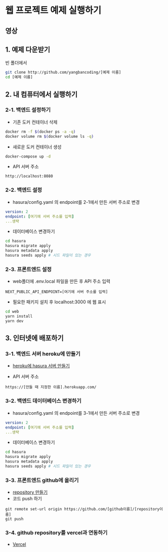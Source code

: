 # 웹 프로젝트 예제 실행하기

## 영상

## 1. 예제 다운받기
빈 폴더에서
```bash
git clone http://github.com/yangbancoding/[예제 이름]
cd [예제 이름]
```

## 2. 내 컴퓨터에서 실행하기
### 2-1. 백엔드 설정하기
- 기존 도커 컨테이너 삭제
```bash
docker rm -f $(docker ps -a -q)
docker volume rm $(docker volume ls -q)
```
- 새로운 도커 컨테이너 생성
```bash
docker-compose up -d
```

- API 서버 주소
```
http://localhost:8080
```
### 2-2. 백엔드 설정
- hasura/config.yaml 의 endpoint를 2-1에서 만든 서버 주소로 변경
```yaml
version: 2
endpoint: [여기에 서버 주소를 입력]
...생략
```
- 데이터베이스 변경하기
```bash
cd hasura
hasura migrate apply
hasura metadata apply
hasura seeds apply # 시드 파일이 있는 경우
```

### 2-3. 프론트엔드 설정
- web폴더에 .env.local 파일을 만든 후 API 주소 입력
```
NEXT_PUBLIC_API_ENDPOINT=[여기에 서버 주소를 입력]
```
- 필요한 패키지 설치 후 localhost:3000 에 웹 표시 
```bash
cd web
yarn install
yarn dev
```

## 3. 인터넷에 배포하기
### 3-1. 백엔드 서버 heroku에 만들기
- [heroku에 hasura 서버 만들기](https://heroku.com/deploy?template=https://github.com/hasura/graphql-engine-heroku)

- API 서버 주소
```
https://[만들 때 지정한 이름].herokuapp.com/
```
### 3-2. 백엔드 데이터베이스 변경하기
- hasura/config.yaml 의 endpoint를 3-1에서 만든 서버 주소로 변경
```yaml
version: 2
endpoint: [여기에 서버 주소를 입력]
...생략
```
- 데이터베이스 변경하기
```bash
cd hasura
hasura migrate apply
hasura metadata apply
hasura seeds apply # 시드 파일이 있는 경우
```
### 3-3. 프론트엔드 github에 올리기
- [repository 만들기](https://github.com/new)
- 코드 push 하기
```
git remote set-url origin https://github.com/[github이름]/[repository이름]
git push 
```

### 3-4. github repository를 vercel과 연동하기
- [Vercel](https://vercel.com)
